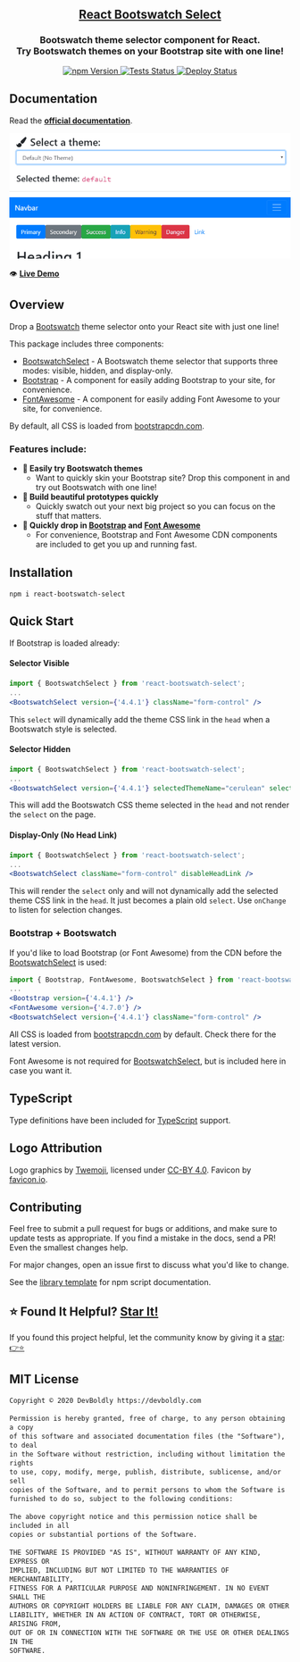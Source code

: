 <h2 align="center">
  <a href="https://github.com/devboldly/react-bootswatch-select">React Bootswatch Select</a>
</h2>
<h3 align="center">
  Bootswatch theme selector component for React.<br/>Try Bootswatch themes on your Bootstrap site with one line!
</h3>
<p align="center">
  <a href="https://badge.fury.io/js/react-bootswatch-select">
    <img src="https://badge.fury.io/js/react-bootswatch-select.svg" alt="npm Version"/>
  </a>
  <a href="https://github.com/devboldly/react-bootswatch-select/actions?query=workflow%3ATests">
    <img src="https://github.com/devboldly/react-bootswatch-select/workflows/Tests/badge.svg" alt="Tests Status"/>
  </a>
  <a href="https://github.com/devboldly/react-bootswatch-select/actions?query=workflow%3ADeploy">
    <img src="https://github.com/devboldly/react-bootswatch-select/workflows/Deploy/badge.svg" alt="Deploy Status"/>
  </a>
</p>

## Documentation

Read the **[official documentation](https://devboldly.github.io/react-bootswatch-select/)**.

<a href="https://devboldly.github.io/react-bootswatch-select-demo/" target="_blank" rel="noopener noreferrer"><img src="./src/__docz__/images/demo.gif" /></a>

👁️ **[Live Demo](https://devboldly.github.io/react-bootswatch-select/ExampleComponent#example)**

## Overview

Drop a [Bootswatch](https://bootswatch.com/) theme selector onto your React site with just one line!

This package includes three components:

- [BootswatchSelect](https://devboldly.github.io/react-bootswatch-select/BootswatchSelect) - A Bootswatch theme selector that supports three modes: visible, hidden, and display-only.
- [Bootstrap](https://devboldly.github.io/react-bootswatch-select/Bootstrap) - A component for easily adding Bootstrap to your site, for convenience.
- [FontAwesome](https://devboldly.github.io/react-bootswatch-select/FontAwesome) - A component for easily adding Font Awesome to your site, for convenience.

By default, all CSS is loaded from [bootstrapcdn.com](https://www.bootstrapcdn.com/).

### Features include:

- **🎨 Easily try Bootswatch themes**
  - Want to quickly skin your Bootstrap site? Drop this component in and try out Bootswatch with one line!
- **🌠 Build beautiful prototypes quickly**
  - Quickly swatch out your next big project so you can focus on the stuff that matters.
- **🎁 Quickly drop in [Bootstrap](https://devboldly.github.io/react-bootswatch-select/Bootstrap) and [Font Awesome](https://devboldly.github.io/react-bootswatch-select/FontAwesome)**
  - For convenience, Bootstrap and Font Awesome CDN components are included to get you up and running fast.

## Installation

```
npm i react-bootswatch-select
```

## Quick Start

If Bootstrap is loaded already:

#### Selector Visible

```jsx
import { BootswatchSelect } from 'react-bootswatch-select';
...
<BootswatchSelect version={'4.4.1'} className="form-control" />
```

This `select` will dynamically add the theme CSS link in the `head` when a Bootswatch style is selected.

#### Selector Hidden

```jsx
import { BootswatchSelect } from 'react-bootswatch-select';
...
<BootswatchSelect version={'4.4.1'} selectedThemeName="cerulean" selectorHidden />
```

This will add the Bootswatch CSS theme selected in the `head` and not render the `select` on the page.

#### Display-Only (No Head Link)

```jsx
import { BootswatchSelect } from 'react-bootswatch-select';
...
<BootswatchSelect className="form-control" disableHeadLink />
```

This will render the `select` only and will not dynamically add the selected theme CSS link in the `head`. It just becomes a plain old `select`. Use `onChange` to listen for selection changes.

### Bootstrap + Bootswatch

If you'd like to load Bootstrap (or Font Awesome) from the CDN before the [BootswatchSelect](https://devboldly.github.io/react-bootswatch-select/BootswatchSelect) is used:

```jsx
import { Bootstrap, FontAwesome, BootswatchSelect } from 'react-bootswatch-select';
...
<Bootstrap version={'4.4.1'} />
<FontAwesome version={'4.7.0'} />
<BootswatchSelect version={'4.4.1'} className="form-control" />
```

All CSS is loaded from [bootstrapcdn.com](https://www.bootstrapcdn.com/) by default. Check there for the latest version.

Font Awesome is not required for [BootswatchSelect](https://devboldly.github.io/react-bootswatch-select/BootswatchSelect), but is included here in case you want it.

## TypeScript

Type definitions have been included for [TypeScript](https://www.typescriptlang.org/) support.

## Logo Attribution

Logo graphics by [Twemoji](https://github.com/twitter/twemoji), licensed under [CC-BY 4.0](https://creativecommons.org/licenses/by/4.0/). Favicon by [favicon.io](https://favicon.io/emoji-favicons/).

## Contributing

Feel free to submit a pull request for bugs or additions, and make sure to update tests as appropriate. If you find a mistake in the docs, send a PR! Even the smallest changes help.

For major changes, open an issue first to discuss what you'd like to change.

See the [library template](https://tinyurl.com/ya3k258d) for npm script documentation.

## ⭐ Found It Helpful? [Star It!](https://github.com/devboldly/react-bootswatch-select/stargazers)

If you found this project helpful, let the community know by giving it a [star](https://github.com/devboldly/react-bootswatch-select/stargazers): [👉⭐](https://github.com/devboldly/react-bootswatch-select/stargazers)

## MIT License

```
Copyright © 2020 DevBoldly https://devboldly.com

Permission is hereby granted, free of charge, to any person obtaining a copy
of this software and associated documentation files (the "Software"), to deal
in the Software without restriction, including without limitation the rights
to use, copy, modify, merge, publish, distribute, sublicense, and/or sell
copies of the Software, and to permit persons to whom the Software is
furnished to do so, subject to the following conditions:

The above copyright notice and this permission notice shall be included in all
copies or substantial portions of the Software.

THE SOFTWARE IS PROVIDED "AS IS", WITHOUT WARRANTY OF ANY KIND, EXPRESS OR
IMPLIED, INCLUDING BUT NOT LIMITED TO THE WARRANTIES OF MERCHANTABILITY,
FITNESS FOR A PARTICULAR PURPOSE AND NONINFRINGEMENT. IN NO EVENT SHALL THE
AUTHORS OR COPYRIGHT HOLDERS BE LIABLE FOR ANY CLAIM, DAMAGES OR OTHER
LIABILITY, WHETHER IN AN ACTION OF CONTRACT, TORT OR OTHERWISE, ARISING FROM,
OUT OF OR IN CONNECTION WITH THE SOFTWARE OR THE USE OR OTHER DEALINGS IN THE
SOFTWARE.
```